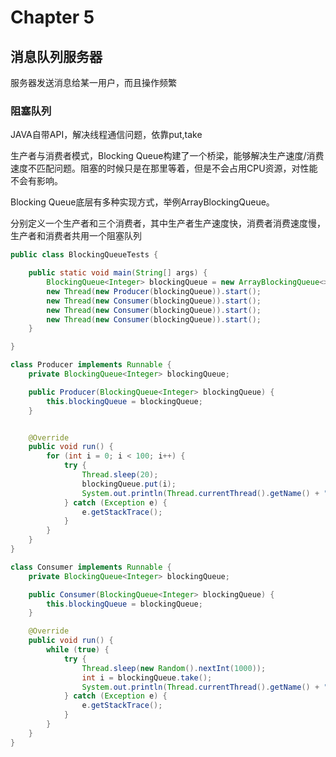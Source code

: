 # Chapter 5

## 消息队列服务器

服务器发送消息给某一用户，而且操作频繁

### 阻塞队列

JAVA自带API，解决线程通信问题，依靠put,take

生产者与消费者模式，Blocking Queue构建了一个桥梁，能够解决生产速度/消费速度不匹配问题。阻塞的时候只是在那里等着，但是不会占用CPU资源，对性能不会有影响。

Blocking Queue底层有多种实现方式，举例ArrayBlockingQueue。

分别定义一个生产者和三个消费者，其中生产者生产速度快，消费者消费速度慢，生产者和消费者共用一个阻塞队列

```java
public class BlockingQueueTests {

    public static void main(String[] args) {
        BlockingQueue<Integer> blockingQueue = new ArrayBlockingQueue<>(10);
        new Thread(new Producer(blockingQueue)).start();
        new Thread(new Consumer(blockingQueue)).start();
        new Thread(new Consumer(blockingQueue)).start();
        new Thread(new Consumer(blockingQueue)).start();
    }

}

class Producer implements Runnable {
    private BlockingQueue<Integer> blockingQueue;

    public Producer(BlockingQueue<Integer> blockingQueue) {
        this.blockingQueue = blockingQueue;
    }


    @Override
    public void run() {
        for (int i = 0; i < 100; i++) {
            try {
                Thread.sleep(20);
                blockingQueue.put(i);
                System.out.println(Thread.currentThread().getName() + "当前生产：" + i + "共" + blockingQueue.size() + "个。");
            } catch (Exception e) {
                e.getStackTrace();
            }
        }
    }
}

class Consumer implements Runnable {
    private BlockingQueue<Integer> blockingQueue;

    public Consumer(BlockingQueue<Integer> blockingQueue) {
        this.blockingQueue = blockingQueue;
    }

    @Override
    public void run() {
        while (true) {
            try {
                Thread.sleep(new Random().nextInt(1000));
                int i = blockingQueue.take();
                System.out.println(Thread.currentThread().getName() + "当前消费：" + i + "共" + blockingQueue.size() + "个。");
            } catch (Exception e) {
                e.getStackTrace();
            }
        }
    }
}
```


